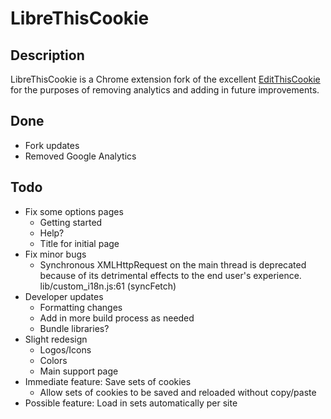 LibreThisCookie
========================

Description
--------------

LibreThisCookie is a Chrome extension fork of the excellent [EditThisCookie](https://github.com/ETCExtensions/Edit-This-Cookie) for the purposes of removing analytics and adding in future improvements.

Done
--------------
-   Fork updates
-   Removed Google Analytics

Todo
--------------
-   Fix some options pages
	+   Getting started
	+   Help?
	+   Title for initial page
-   Fix minor bugs
	+   Synchronous XMLHttpRequest on the main thread is deprecated because of its detrimental effects to the end user's experience. lib/custom_i18n.js:61 (syncFetch)
-   Developer updates
	+   Formatting changes
	+   Add in more build process as needed
	+   Bundle libraries?
-   Slight redesign
	+   Logos/Icons
	+   Colors
	+   Main support page
-   Immediate feature: Save sets of cookies
	+   Allow sets of cookies to be saved and reloaded without copy/paste
-   Possible feature: Load in sets automatically per site
